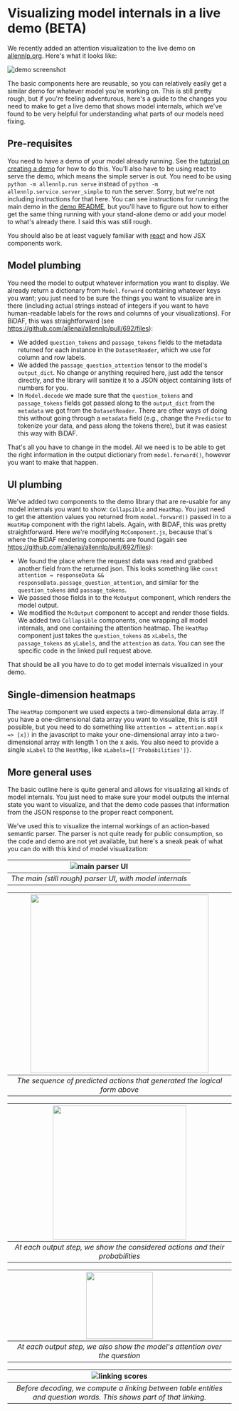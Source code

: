 
# Visualizing model internals in a live demo (BETA)

We recently added an attention visualization to the live demo on
[allennlp.org](http://demo.allennlp.org/machine-comprehension).  Here's what it looks like:

![demo screenshot](visualization_images/bidaf_attention_demo.png)

The basic components here are reusable, so you can relatively easily get a similar demo for
whatever model you're working on.  This is still pretty rough, but if you're feeling adventurous,
here's a guide to the changes you need to make to get a live demo that shows model internals, which
we've found to be very helpful for understanding what parts of our models need fixing.

## Pre-requisites

You need to have a demo of your model already running.  See the [tutorial on creating a
demo](../getting_started/making_predictions_and_creating_a_demo.md) for how to do this.  You'll
also have to be using react to serve the demo, which means the simple server is out.  You need to
be using `python -m allennlp.run serve` instead of `python -m allennlp.service.server_simple` to
run the server.  Sorry, but we're not including instructions for that here.  You can see
instructions for running the main demo in the [demo README](../../demo/README.md), but you'll have
to figure out how to either get the same thing running with your stand-alone demo or add your model
to what's already there.  I said this was still rough.

You should also be at least vaguely familiar with [react](https://reactjs.org) and how JSX
components work.

## Model plumbing

You need the model to output whatever information you want to display.  We already return a
dictionary from `Model.forward` containing whatever keys you want; you just need to be sure the
things you want to visualize are in there (including actual strings instead of integers if you want
to have human-readable labels for the rows and columns of your visualizations).  For BiDAF, this
was straightforward (see https://github.com/allenai/allennlp/pull/692/files):

- We added `question_tokens` and `passage_tokens` fields to the metadata returned for each
  instance in the `DatasetReader`, which we use for column and row labels.
- We added the `passage_question_attention` tensor to the model's `output_dict`.  No change or
  anything required here, just add the tensor directly, and the library will sanitize it to a JSON
object containing lists of numbers for you.
- In `Model.decode` we made sure that the `question_tokens` and `passage_tokens` fields got passed
  along to the `output_dict` from the `metadata` we got from the `DatasetReader`.  There are other
ways of doing this without going through a `metadata` field (e.g., change the `Predictor` to
tokenize your data, and pass along the tokens there), but it was easiest this way with BiDAF.

That's all you have to change in the model.  All we need is to be able to get the right information
in the output dictionary from `model.forward()`, however you want to make that happen.

## UI plumbing

We've added two components to the demo library that are re-usable for any model internals you want
to show: `Collapsible` and `HeatMap`.  You just need to get the attention values you returned from
`model.forward()` passed in to a `HeatMap` component with the right labels.  Again, with BiDAF,
this was pretty straightforward.  Here we're modifying `McComponent.js`, because that's where the
BiDAF rendering components are found (again see
https://github.com/allenai/allennlp/pull/692/files):

- We found the place where the request data was read and grabbed another field from the
  returned json.  This looks something like `const attention = responseData &&
responseData.passage_question_attention`, and similar for the `question_tokens` and
`passage_tokens`.
- We passed those fields in to the `McOutput` component, which renders the model output.
- We modified the `McOutput` component to accept and render those fields.  We added two
  `Collapsible` components, one wrapping all model internals, and one containing the attention
heatmap.  The `HeatMap` component just takes the `question_tokens` as `xLabels`, the
`passage_tokens` as `yLabels`, and the `attention` as `data`.  You can see the specific code in
the linked pull request above.

That should be all you have to do to get model internals visualized in your demo.

## Single-dimension heatmaps

The `HeatMap` component we used expects a two-dimensional data array.  If you have a
one-dimensional data array you want to visualize, this is still possible, but you need to do
something like `attention = attention.map(x => [x])` in the javascript to make your
one-dimensional array into a two-dimensional array with length 1 on the x axis.  You also need to
provide a single `xLabel` to the `HeatMap`, like `xLabels={['Probabilities']}`.

## More general uses

The basic outline here is quite general and allows for visualizing all kinds of model internals.
You just need to make sure your model outputs the internal state you want to visualize, and that
the demo code passes that information from the JSON response to the proper react component.

We've used this to visualize the internal workings of an action-based semantic parser.  The parser
is not quite ready for public consumption, so the code and demo are not yet available, but here's
a sneak peak of what you can do with this kind of model visualization:

|![main parser UI](visualization_images/wikitables_overview.png)|
|:--:|
| *The main (still rough) parser UI, with model internals* |

|<img src="visualization_images/predicted_actions.png" width="400" />|
|:--:|
| *The sequence of predicted actions that generated the logical form above* |

|<img src="visualization_images/action_detail.png" width="300" />|
|:--:|
| *At each output step, we show the considered actions and their probabilities* |

|<img src="visualization_images/action_detail_2.png" width="150" />|
|:--:|
| *At each output step, we also show the model's attention over the question* |

|![linking scores](visualization_images/linking_scores.png)|
|:--:|
| *Before decoding, we compute a linking between table entities and question words. This shows part of that linking.* |


